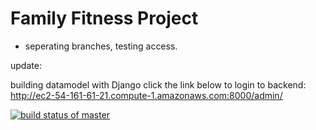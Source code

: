 # Family Fitness Project #

* seperating branches, testing access.

update:

building datamodel with Django
click the link below to login to backend:
http://ec2-54-161-61-21.compute-1.amazonaws.com:8000/admin/


[![build status of master](https://app.travis-ci.com/kevferreras/SSW695-Family-Fitness.svg?branch=main)](https://app.travis-ci.com/kevferreras/SSW695-Family-Fitness)
